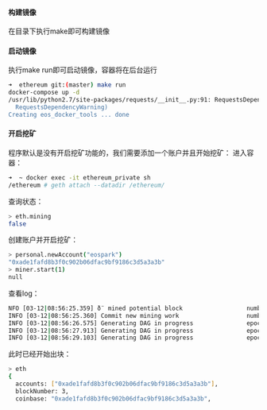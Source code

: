 #### 构建镜像
在目录下执行make即可构建镜像

#### 启动镜像
执行make run即可启动镜像，容器将在后台运行
```bash
➜  ethereum git:(master) make run
docker-compose up -d
/usr/lib/python2.7/site-packages/requests/__init__.py:91: RequestsDependencyWarning: urllib3 (1.24.1) or chardet (2.2.1) doesn't match a supported version!
  RequestsDependencyWarning)
Creating eos_docker_tools ... done
```

#### 开启挖矿
程序默认是没有开启挖矿功能的，我们需要添加一个账户并且开始挖矿：
进入容器：
```bash
➜  ~ docker exec -it ethereum_private sh
/ethereum # geth attach --datadir /ethereum/ 
```
查询状态：
```bash
> eth.mining
false
```
创建账户并开启挖矿：
```bash
> personal.newAccount("eospark")
"0xade1fafd8b3f0c902b06dfac9bf9186c3d5a3a3b"
> miner.start(1)
null
```
查看log：
```bash
NFO [03-12|08:56:25.359] ð¨ mined potential block                  number=1 hash=471807…c06828
INFO [03-12|08:56:25.360] Commit new mining work                   number=2 sealhash=101a8f…0ac386 uncles=0 txs=0 gas=0 fees=0 elapsed=195.735µs
INFO [03-12|08:56:26.575] Generating DAG in progress               epoch=1 percentage=7  elapsed=11.165s
INFO [03-12|08:56:27.913] Generating DAG in progress               epoch=1 percentage=8  elapsed=12.503s
INFO [03-12|08:56:29.103] Generating DAG in progress               epoch=1 percentage=9  elapsed=13.693s
```
此时已经开始出块：
```bash
> eth
{
  accounts: ["0xade1fafd8b3f0c902b06dfac9bf9186c3d5a3a3b"],
  blockNumber: 3,
  coinbase: "0xade1fafd8b3f0c902b06dfac9bf9186c3d5a3a3b",
```